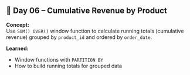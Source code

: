 ## 📅 Day 06 – Cumulative Revenue by Product

**Concept:**  
Use `SUM() OVER()` window function to calculate running totals (cumulative revenue) grouped by `product_id` and ordered by `order_date`.

**Learned:**
- Window functions with `PARTITION BY`
- How to build running totals for grouped data
